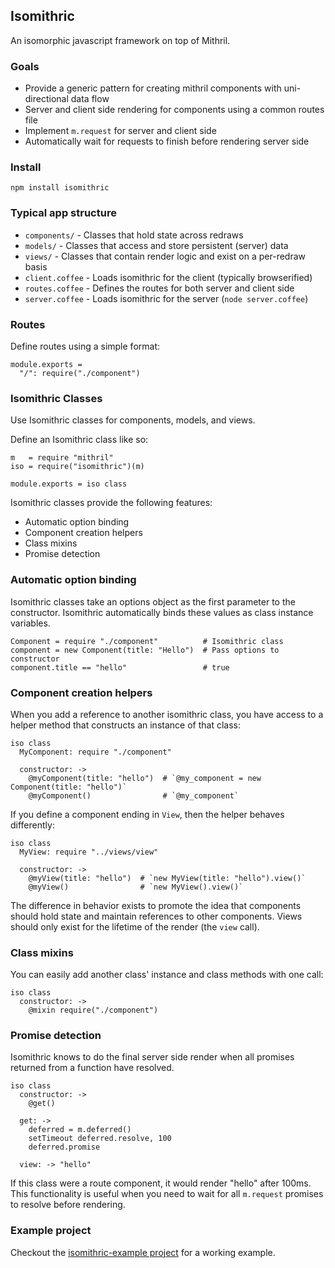 ## Isomithric

An isomorphic javascript framework on top of Mithril.

### Goals

* Provide a generic pattern for creating mithril components with uni-directional data flow
* Server and client side rendering for components using a common routes file
* Implement `m.request` for server and client side
* Automatically wait for requests to finish before rendering server side

### Install

    npm install isomithric

### Typical app structure

* `components/` - Classes that hold state across redraws
* `models/` - Classes that access and store persistent (server) data
* `views/` - Classes that contain render logic and exist on a per-redraw basis
* `client.coffee` - Loads isomithric for the client (typically browserified)
* `routes.coffee` - Defines the routes for both server and client side
* `server.coffee` - Loads isomithric for the server (`node server.coffee`)

### Routes

Define routes using a simple format:

    module.exports =
      "/": require("./component")

### Isomithric Classes

Use Isomithric classes for components, models, and views.

Define an Isomithric class like so:

    m   = require "mithril"
    iso = require("isomithric")(m)

    module.exports = iso class

Isomithric classes provide the following features:

* Automatic option binding
* Component creation helpers
* Class mixins
* Promise detection

### Automatic option binding

Isomithric classes take an options object as the first parameter to the constructor. Isomithric automatically binds these values as class instance variables.

    Component = require "./component"          # Isomithric class
    component = new Component(title: "Hello")  # Pass options to constructor
    component.title == "hello"                 # true

### Component creation helpers

When you add a reference to another isomithric class, you have access to a helper method that constructs an instance of that class:

    iso class
      MyComponent: require "./component"
      
      constructor: ->
        @myComponent(title: "hello")  # `@my_component = new Component(title: "hello")`
        @myComponent()                # `@my_component`

If you define a component ending in `View`, then the helper behaves differently:

    iso class
      MyView: require "../views/view"
      
      constructor: ->
        @myView(title: "hello")  # `new MyView(title: "hello").view()`
        @myView()                # `new MyView().view()`

The difference in behavior exists to promote the idea that components should hold state and maintain references to other components. Views should only exist for the lifetime of the render (the `view` call).

### Class mixins

You can easily add another class' instance and class methods with one call:

    iso class
      constructor: ->
        @mixin require("./component")

### Promise detection

Isomithric knows to do the final server side render when all promises returned from a function have resolved.

    iso class
      constructor: ->
        @get()
      
      get: ->
        deferred = m.deferred()
        setTimeout deferred.resolve, 100
        deferred.promise
      
      view: -> "hello"

If this class were a route component, it would render "hello" after 100ms. This functionality is useful when you need to wait for all `m.request` promises to resolve before rendering.
        
### Example project

Checkout the [isomithric-example project](https://github.com/isomithric/isomithric-example) for a working example.
